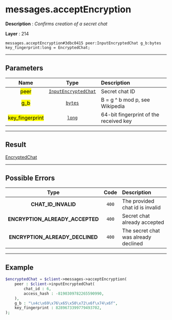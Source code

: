 # messages.acceptEncryption

**Description** : *Confirms creation of a secret chat*

**Layer** : 214

```tl
messages.acceptEncryption#3dbc0415 peer:InputEncryptedChat g_b:bytes key_fingerprint:long = EncryptedChat;
```

---

## Parameters

| Name | Type | Description |
| :---: | :---: | :--- |
| <mark>peer</mark> | [`InputEncryptedChat`](type/InputEncryptedChat) | Secret chat ID |
| <mark>g_b</mark> | [`bytes`](type/bytes) | B = g ^ b mod p, see Wikipedia |
| <mark>key_fingerprint</mark> | [`long`](type/long) | 64-bit fingerprint of the received key |

---

## Result

[EncryptedChat](type/EncryptedChat)

---

## Possible Errors

| Type | Code | Description |
| :---: | :---: | :--- |
| **CHAT_ID_INVALID** | `400` | The provided chat id is invalid |
| **ENCRYPTION_ALREADY_ACCEPTED** | `400` | Secret chat already accepted |
| **ENCRYPTION_ALREADY_DECLINED** | `400` | The secret chat was already declined |

---

## Example

```php
$encryptedChat = $client->messages->acceptEncryption(
	peer : $client->inputEncryptedChat(
		chat_id : 6,
		access_hash : -8190309782265590990,
	),
	g_b : "\x4c\x69\x76\x65\x50\x72\x6f\x74\x6f",
	key_fingerprint : 8289673399779493702,
);
```